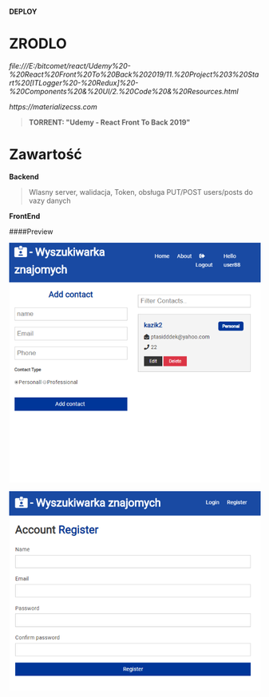 **DEPLOY**

# ZRODLO

_file:///E:/bitcomet/react/Udemy%20-%20React%20Front%20To%20Back%202019/11.%20Project%203%20Start%20[ITLogger%20-%20Redux]%20-%20Components%20&%20UI/2.%20Code%20&%20Resources.html_

_https://materializecss.com_

> **TORRENT: "Udemy - React Front To Back 2019"**

# Zawartość

**Backend**

> Wlasny server, walidacja, Token, obsługa PUT/POST users/posts do vazy danych

**FrontEnd**

>

####Preview

![sass-js-coding-test screenshot](https://github.com/andrzejbajuk79/WyszukiwarkaZnajomych/blob/master/2020-05-20_09h18_37.png?raw=true)

![sass-js-coding-test screenshot](https://github.com/andrzejbajuk79/WyszukiwarkaZnajomych/blob/master/2020-05-20_09h23_41.png?raw=true)
